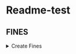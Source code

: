 # Readme-test

## FINES
<details>
<summary>Create Fines</summary>  
  <details>
    <summary>Header</summary>
      -**Authorization**: Bearer {token_librarian_access}
  </details>
  
  <details>
    <summary>Body</summary>
  </details>
  
  <details>
     <summary>Response</summary>
  </details>
  
``` bash
```
</details>
